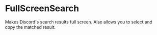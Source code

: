 # FullScreenSearch
Makes Discord's search results full screen. Also allows you to select and copy the matched result.
